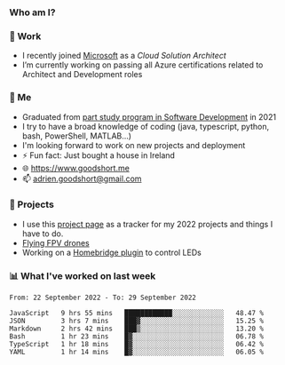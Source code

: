 ### Who am I?

<!--
**goodshort/goodshort** is a ✨ _special_ ✨ repository because its `README.md` (this file) appears on your GitHub profile.
-->
### 💼 Work
- I recently joined [Microsoft](https://www.microsoft.com/) as a _Cloud Solution Architect_
- I’m currently working on passing all Azure certifications related to Architect and Development roles

### 🌱 Me
- Graduated from [part study program in Software Development](https://www.goodshort.me/who-am-i/studies#higher-diploma-in-software-development) in 2021
- I try to have a broad knowledge of coding (java, typescript, python, bash, PowerShell, MATLAB...)
- I'm looking forward to work on new projects and deployment
- ⚡ Fun fact: Just bought a house in Ireland
- 🌐 https://www.goodshort.me
- 📫 adrien.goodshort@gmail.com

### 🚧 Projects

- I use this [project page](https://github.com/users/goodshort/projects/2) as a tracker for my 2022 projects and things I have to do.
- [Flying FPV drones](https://www.youtube.com/watch?v=PdOF5c4RF18&list=PLhU-As_kQhM6L6iwidza6sSdfxEybA7VZ)
- Working on a [Homebridge plugin](https://github.com/goodshort/homebridge-wled-preset) to control LEDs

### 📊 What I've worked on last week

<!--START_SECTION:waka-->

```text
From: 22 September 2022 - To: 29 September 2022

JavaScript   9 hrs 55 mins   ████████████░░░░░░░░░░░░░   48.47 %
JSON         3 hrs 7 mins    ███▓░░░░░░░░░░░░░░░░░░░░░   15.25 %
Markdown     2 hrs 42 mins   ███▒░░░░░░░░░░░░░░░░░░░░░   13.20 %
Bash         1 hr 23 mins    █▓░░░░░░░░░░░░░░░░░░░░░░░   06.78 %
TypeScript   1 hr 18 mins    █▓░░░░░░░░░░░░░░░░░░░░░░░   06.42 %
YAML         1 hr 14 mins    █▓░░░░░░░░░░░░░░░░░░░░░░░   06.05 %
```

<!--END_SECTION:waka-->
